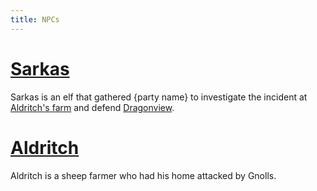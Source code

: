 ```yaml
---
title: NPCs
---
```

# [Sarkas](Sarkas)
Sarkas is an elf that gathered {party name} to investigate the incident at [Aldritch's farm](Aldritch-Farm) and defend [Dragonview](Dragonview).
# [Aldritch](Aldritch)
Aldritch is a sheep farmer who had his home attacked by Gnolls.